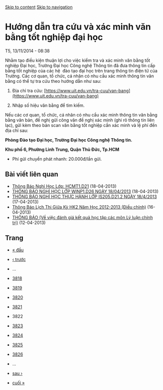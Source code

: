 [Skip to content](https://daa.uit.edu.vn/thongbao/huong-dan-tra-cuu-va-xac-minh-van-bang-tot-nghiep-dai-hoc?page=3821#main)
 [Skip to navigation](https://daa.uit.edu.vn/thongbao/huong-dan-tra-cuu-va-xac-minh-van-bang-tot-nghiep-dai-hoc?page=3821#main-nav)

Hướng dẫn tra cứu và xác minh văn bằng tốt nghiệp đại học
=========================================================

T5, 13/11/2014 - 08:38

Nhằm tạo điều kiện thuận lợi cho việc kiểm tra và xác minh văn bằng tốt nghiệp Đại học, Trường Đại học Công nghệ Thông tin đã đưa thông tin cấp bằng tốt nghiệp của các hệ  đào tạo đại học trên trang thông tin điện tử của Trường. Các cơ quan, tổ chức, cá nhân có nhu cầu xác minh thông tin văn bằng có thể tự tra cứu theo hướng dẫn như sau:

1.  Địa chỉ tra cứu: [https://www.uit.edu.vn/tra-cuu/van-bang](https://www.uit.edu.vn/tra-cuu/van-bang)
    
2.  Nhập số hiệu văn bằng để tìm kiếm.

Nếu các cơ quan, tổ chức, cá nhân có nhu cầu xác minh thông tin văn bằng bằng văn bản, đề nghị gửi công văn đề nghị xác minh (ghi rõ thông tin liên lạc), gửi kèm theo bản scan văn bằng tốt nghiệp cần xác minh và lệ phí đến địa chỉ sau:  

**Phòng Đào tạo Đại học, Trường Đại học Công nghệ Thông tin.**

**Khu phố 6, Phường Linh Trung, Quận Thủ Đức, Tp.HCM**

*   Phí gửi chuyển phát nhanh: 20.000đ/lần gửi.

Bài viết liên quan
------------------

*   [Thông Báo Nghỉ Học Lớp: HCMT1.D21](https://daa.uit.edu.vn/thongbao/thong-bao-nghi-hoc-lop-hcmt1d21)
     (18-04-2013)
*   [THÔNG BÁO NGHỈ HỌC LỚP WINP1.D26 NGÀY 18/04/2013](https://daa.uit.edu.vn/thongbao/thong-bao-nghi-hoc-lop-winp1d26-ngay-18042013)
     (18-04-2013)
*   [THÔNG BÁO NGHỈ HỌC THỰC HÀNH LỚP IS205.D21.2 NGÀY 18/4/2013](https://daa.uit.edu.vn/thongbao/thong-bao-nghi-hoc-thuc-hanh-lop-is205d212-ngay-1842013)
     (17-04-2013)
*   [Thông Báo Lịch Thi Giữa Kỳ HK2 Năm Học 2012-2013 (Điều chỉnh)](https://daa.uit.edu.vn/thongbao/thong-bao-lich-thi-giua-ky-hk2-nam-hoc-2012-2013-dieu-chinh)
     (16-04-2013)
*   [THÔNG BÁO (Về việc đánh giá kết quả học tập các môn Lý luận chính trị)](https://daa.uit.edu.vn/thongbao/thong-bao-ve-viec-danh-gia-ket-qua-hoc-tap-cac-mon-ly-luan-chinh-tri)
     (12-04-2013)

Trang
-----

*   [« đầu](https://daa.uit.edu.vn/thongbao/huong-dan-tra-cuu-va-xac-minh-van-bang-tot-nghiep-dai-hoc "Đến trang đầu tiên")
    
*   [‹ trước](https://daa.uit.edu.vn/thongbao/huong-dan-tra-cuu-va-xac-minh-van-bang-tot-nghiep-dai-hoc?page=3820 "Đến trang kế trước")
    
*   …
*   [3818](https://daa.uit.edu.vn/thongbao/huong-dan-tra-cuu-va-xac-minh-van-bang-tot-nghiep-dai-hoc?page=3817 "Đến trang 3818")
    
*   [3819](https://daa.uit.edu.vn/thongbao/huong-dan-tra-cuu-va-xac-minh-van-bang-tot-nghiep-dai-hoc?page=3818 "Đến trang 3819")
    
*   [3820](https://daa.uit.edu.vn/thongbao/huong-dan-tra-cuu-va-xac-minh-van-bang-tot-nghiep-dai-hoc?page=3819 "Đến trang 3820")
    
*   [3821](https://daa.uit.edu.vn/thongbao/huong-dan-tra-cuu-va-xac-minh-van-bang-tot-nghiep-dai-hoc?page=3820 "Đến trang 3821")
    
*   3822
*   [3823](https://daa.uit.edu.vn/thongbao/huong-dan-tra-cuu-va-xac-minh-van-bang-tot-nghiep-dai-hoc?page=3822 "Đến trang 3823")
    
*   [3824](https://daa.uit.edu.vn/thongbao/huong-dan-tra-cuu-va-xac-minh-van-bang-tot-nghiep-dai-hoc?page=3823 "Đến trang 3824")
    
*   [3825](https://daa.uit.edu.vn/thongbao/huong-dan-tra-cuu-va-xac-minh-van-bang-tot-nghiep-dai-hoc?page=3824 "Đến trang 3825")
    
*   [3826](https://daa.uit.edu.vn/thongbao/huong-dan-tra-cuu-va-xac-minh-van-bang-tot-nghiep-dai-hoc?page=3825 "Đến trang 3826")
    
*   …
*   [sau ›](https://daa.uit.edu.vn/thongbao/huong-dan-tra-cuu-va-xac-minh-van-bang-tot-nghiep-dai-hoc?page=3822 "Đến trang kế sau")
    
*   [cuối »](https://daa.uit.edu.vn/thongbao/huong-dan-tra-cuu-va-xac-minh-van-bang-tot-nghiep-dai-hoc?page=3863 "Đến trang cuối cùng")